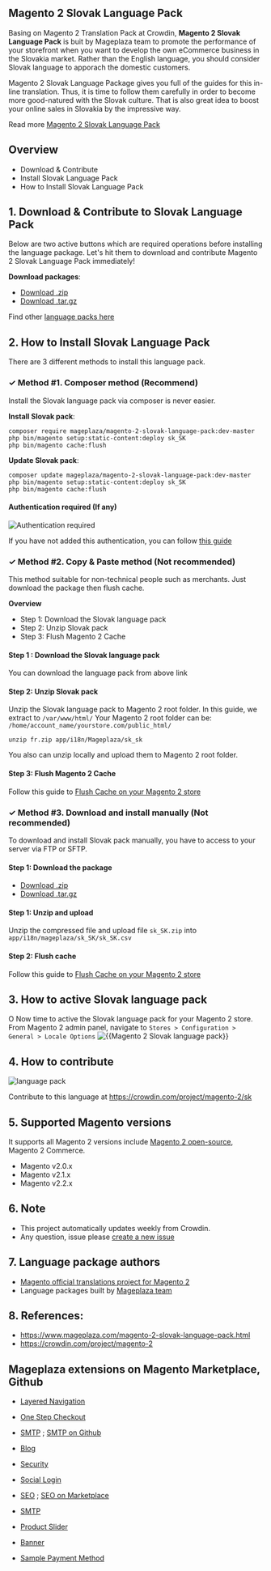 ## Magento 2 Slovak Language Pack

Basing on Magento 2 Translation Pack at Crowdin, **Magento 2 Slovak Language Pack** is buit by Mageplaza team to promote the performance of your storefront when you want to develop the own eCommerce business in the Slovakia market. Rather than the English language, you should consider Slovak language to apporach the domestic customers.

Magento 2 Slovak Language Package gives you full of the guides for this in-line translation. Thus, it is time to follow them carefully in order to become more good-natured with the Slovak culture. That is also great idea to boost your online sales in Slovakia by the impressive way.

Read more [Magento 2 Slovak Language Pack](https://www.mageplaza.com/magento-2-slovak-language-pack.html)


## Overview

- Download & Contribute
- Install Slovak Language Pack
- How to Install Slovak Language Pack

## 1. Download & Contribute to Slovak Language Pack

Below are two active buttons which are required operations before installing the language package. Let's hit them to download and contribute Magento 2 Slovak Language Pack immediately!

**Download packages**:

- [Download .zip](https://github.com/mageplaza/magento-2-slovak-language-pack/archive/master.zip)
- [Download .tar.gz](https://github.com/mageplaza/magento-2-slovak-language-pack/tarball/master)


Find other [language packs here](https://www.mageplaza.com/kb/magento-2-language-pack/)

## 2. How to Install Slovak Language Pack

There are 3 different methods to install this language pack.

### ✓ Method #1. Composer method (Recommend)
Install the Slovak language pack via composer is never easier.

**Install Slovak pack**:

```
composer require mageplaza/magento-2-slovak-language-pack:dev-master
php bin/magento setup:static-content:deploy sk_SK
php bin/magento cache:flush

```


**Update  Slovak pack**:

```
composer update mageplaza/magento-2-slovak-language-pack:dev-master
php bin/magento setup:static-content:deploy sk_SK
php bin/magento cache:flush

```

#### Authentication required (If any)

![Authentication required](https://cdn.mageplaza.com/media/general/dmryiPk.png)

If you have not added this authentication, you can follow [this guide](http://devdocs.magento.com/guides/v2.0/install-gde/prereq/connect-auth.html)


### ✓ Method #2. Copy & Paste method (Not recommended)

This method suitable for non-technical people such as merchants. Just download the package then flush cache.

**Overview**

- Step 1: Download the Slovak language pack
- Step 2: Unzip Slovak pack
- Step 3: Flush Magento 2 Cache

#### Step 1 : Download the Slovak language pack

You can download the language pack from above link

#### Step 2: Unzip Slovak pack

Unzip the Slovak language pack to Magento 2 root folder. In this guide, we extract to `/var/www/html/`
Your Magento 2 root folder can be: `/home/account_name/yourstore.com/public_html/`

```
unzip fr.zip app/i18n/Mageplaza/sk_sk
```

You also can unzip locally and upload them to Magento 2 root folder.

#### Step 3: Flush Magento 2 Cache

Follow this guide to [Flush Cache on your Magento 2 store](https://www.mageplaza.com/kb/how-flush-enable-disable-cache.html)


### ✓ Method #3. Download and install manually (Not recommended)

To download and install Slovak pack manually, you have to access to your server via FTP or SFTP.

#### Step 1: Download the package

- [Download .zip](https://github.com/mageplaza/magento-2-slovak-language-pack/archive/master.zip)
- [Download .tar.gz](https://github.com/mageplaza/magento-2-slovak-language-pack/tarball/master)

#### Step 1: Unzip and upload

Unzip the compressed file and upload file `sk_SK.zip` into `app/i18n/mageplaza/sk_SK/sk_SK.csv`

#### Step 2: Flush cache

Follow this guide to [Flush Cache on your Magento 2 store](https://www.mageplaza.com/kb/how-flush-enable-disable-cache.html)


## 3. How to active Slovak language pack
O
Now time to active the Slovak language pack for your Magento 2 store. From Magento 2 admin panel, navigate to `Stores > Configuration > General > Locale Options`
![{{Magento 2 Slovak language pack}}](https://cdn.mageplaza.com/media/general/aPSUA0l.png)


## 4. How to contribute

![language pack](http://progressed.io/bar/{{process}}?title=translated)

Contribute to this language at https://crowdin.com/project/magento-2/sk

## 5. Supported Magento versions

It supports all Magento 2 versions include [Magento 2 open-source](https://www.mageplaza.com/download-magento/), Magento 2 Commerce.


- Magento v2.0.x
- Magento v2.1.x
- Magento v2.2.x



## 6. Note

- This project automatically updates weekly from Crowdin.
- Any question, issue please [create a new issue](https://github.com/mageplaza/magento-2-slovak-language-pack/issues/new)

## 7. Language package authors

- [Magento official translations project for Magento 2](https://crowdin.com/project/magento-2)
- Language packages built by [Mageplaza team](https://www.mageplaza.com/)


## 8. References:

- https://www.mageplaza.com/magento-2-slovak-language-pack.html
- https://crowdin.com/project/magento-2








## Mageplaza extensions on Magento Marketplace, Github


- [Layered Navigation](https://marketplace.magento.com/mageplaza-layered-navigation-m2.html)
- [One Step Checkout](https://marketplace.magento.com/mageplaza-magento-2-one-step-checkout-extension.html)
- [SMTP](https://marketplace.magento.com/mageplaza-module-smtp.html) ; [SMTP on Github](https://github.com/mageplaza/magento-2-smtp)
- [Blog](https://github.com/mageplaza/magento-2-blog)
- [Security](https://marketplace.magento.com/mageplaza-module-security.html)
- [Social Login](https://github.com/mageplaza/magento-2-social-login)

- [SEO](https://github.com/mageplaza/magento-2-seo) ; [SEO on Marketplace](https://marketplace.magento.com/mageplaza-magento-2-seo-extension.html)

- [SMTP](https://github.com/mageplaza/magento-2-smtp)

- [Product Slider](https://github.com/mageplaza/magento-2-product-slider)

- [Banner](https://github.com/mageplaza/magento-2-banner-slider)

- [Sample Payment Method](https://github.com/mageplaza/magento-2-sample-payment-method)



